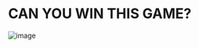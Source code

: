 # CAN YOU WIN THIS GAME?

![image](https://github.com/user-attachments/assets/4a89567a-9f81-4248-9fce-1a0774ea745d)
